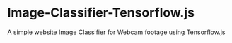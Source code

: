 # Image-Classifier-Tensorflow.js
A simple website Image Classifier for Webcam footage using Tensorflow.js

